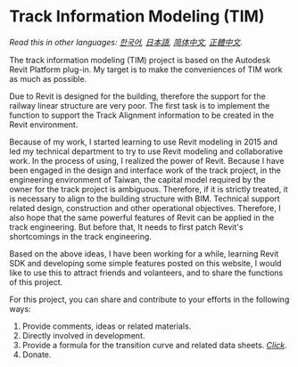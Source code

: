 # Track Information Modeling (TIM)

*Read this in other languages: [한국어](README.ko.md), [日本語](README.ja.md), [简体中文](README.zh-cn.md), [正體中文](README.zh-tw.md).*

The track information modeling (TIM) project is based on the Autodesk Revit Platform plug-in. My target is to make the conveniences of TIM work as much as possible.

Due to Revit is designed for the building, therefore the support for the railway linear structure are very poor. The first task is to implement the function to support the Track Alignment information to be  created in the Revit environment.

Because of my work, I started learning to use Revit modeling in 2015 and led my technical department to try to use Revit modeling and collaborative work. In the process of using, I realized the power of Revit.
Because I have been engaged in the design and interface work of the track project, in the engineering environment of Taiwan, the capital model required by the owner for the track project is ambiguous. Therefore, if it is strictly treated, it is necessary to align to the building structure with BIM. Technical support related design, construction and other operational objectives. Therefore, I also hope that the same powerful features of Revit can be applied in the track engineering. But before that, It needs to first patch Revit's shortcomings in the track engineering.

Based on the above ideas, I have been working for a while, learning Revit SDK and developing some simple features posted on this website, I would like to use this to attract friends and volanteers, and to share the functions of this project.

For this project, you can share and contribute to your efforts in the following ways:

1. Provide comments, ideas or related materials.
2. Directly involved in development.
3. Provide a formula for the transition curve and related data sheets. *[Click](https://github.com/tsao100/TIM/issues/1).*
4. Donate.
